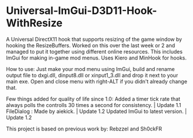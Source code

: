 # Universal-ImGui-D3D11-Hook-WithResize

A Universal DirectX11 hook that supports resizing of the game window by hooking the ResizeBuffers. Worked on this over the last week or 2 and managed to put it together using different online resources. This includes ImGui for making in-game mod menus. Uses Kiero and MinHook for hooks.

How to use:
Just make your mod menu using ImGui, build and rename output file to dxgi.dll, dinput8.dll or xinput1_3.dll and drop it next to your main exe.
Open and close menu with right-ALT if you didn't already change that.


Few things added for quality of life since 1.0:
Added a timer tick rate that always polls the controlls 30 times a second for consistency. | Update 1.1
FileDialog : Made by aiekick. | Update 1.2
Updated ImGui to latest version. | Update 1.2


This project is based on previous work by:
Rebzzel and Sh0ckFR
